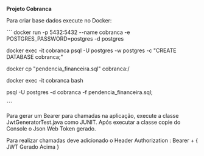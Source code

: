 **Projeto Cobranca**

Para criar base dados execute no Docker:

ˋˋˋ
docker run -p 5432:5432 --name cobranca -e POSTGRES_PASSWORD=postgres -d postgres

docker exec -it cobranca psql -U postgres -w postgres  -c "CREATE DATABASE cobranca;"

docker cp "pendencia_financeira.sql" cobranca:/

docker exec -it cobranca bash

psql -U postgres -d cobranca -f pendencia_financeira.sql;

ˋˋˋ

Para gerar um Bearer para chamadas na aplicação, execute a classe JwtGeneratorTest.java como JUNIT.
Após executar a classe copie do Console o Json Web Token gerado.

Para realizar chamadas deve adicionado o Header Authorization : Bearer + { JWT Gerado Acima } 
